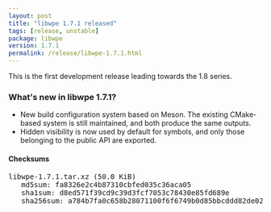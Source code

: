 ```yaml
---
layout: post
title: "libwpe 1.7.1 released"
tags: [release, unstable]
package: libwpe
version: 1.7.1
permalink: /release/libwpe-1.7.1.html
---
```


This is the first development release leading towards the 1.8 series.

### What's new in libwpe 1.7.1?

- New build configuration system based on Meson. The existing CMake-based
  system is still maintained, and both produce the same outputs.
- Hidden visibility is now used by default for symbols, and only those
  belonging to the public API are exported.

#### Checksums

<pre>
libwpe-1.7.1.tar.xz (50.0 KiB)
   md5sum: fa8326e2c4b87310cbfed035c36aca05
   sha1sum: d8ed571f39cd9c39d3fcf7053c78430e85fd689e
   sha256sum: a784b7fa0c658b28071100f6f6749b0d85bbcddd82de028e07672ce13982d340
</pre>
